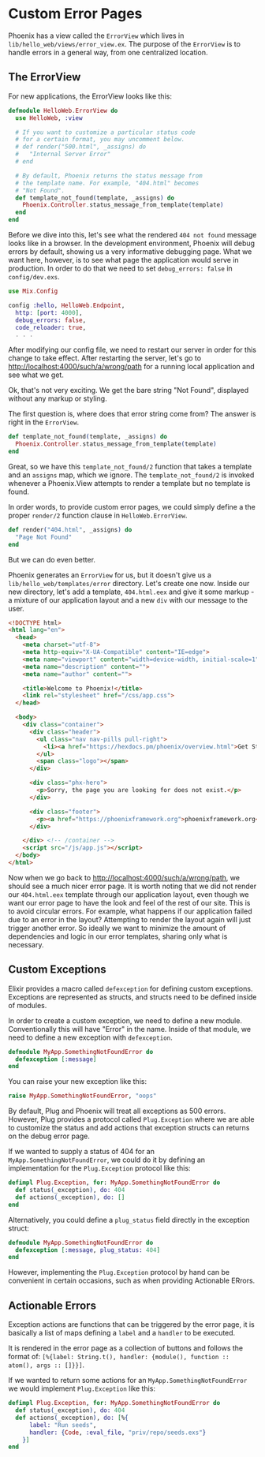 # Custom Error Pages

Phoenix has a view called the `ErrorView` which lives in `lib/hello_web/views/error_view.ex`. The purpose of the `ErrorView` is to handle errors in a general way, from one centralized location.

## The ErrorView

For new applications, the ErrorView looks like this:

```elixir
defmodule HelloWeb.ErrorView do
  use HelloWeb, :view

  # If you want to customize a particular status code
  # for a certain format, you may uncomment below.
  # def render("500.html", _assigns) do
  #   "Internal Server Error"
  # end

  # By default, Phoenix returns the status message from
  # the template name. For example, "404.html" becomes
  # "Not Found".
  def template_not_found(template, _assigns) do
    Phoenix.Controller.status_message_from_template(template)
  end
end
```

Before we dive into this, let's see what the rendered `404 not found` message looks like in a browser. In the development environment, Phoenix will debug errors by default, showing us a very informative debugging page. What we want here, however, is to see what page the application would serve in production. In order to do that we need to set `debug_errors: false` in `config/dev.exs`.

```elixir
use Mix.Config

config :hello, HelloWeb.Endpoint,
  http: [port: 4000],
  debug_errors: false,
  code_reloader: true,
  . . .
```

After modifying our config file, we need to restart our server in order for this change to take effect. After restarting the server, let's go to [http://localhost:4000/such/a/wrong/path](http://localhost:4000/such/a/wrong/path) for a running local application and see what we get.

Ok, that's not very exciting. We get the bare string "Not Found", displayed without any markup or styling.

The first question is, where does that error string come from? The answer is right in the `ErrorView`.

```elixir
def template_not_found(template, _assigns) do
  Phoenix.Controller.status_message_from_template(template)
end
```

Great, so we have this `template_not_found/2` function that takes a template and an `assigns` map, which we ignore. The `template_not_found/2` is invoked whenever a Phoenix.View attempts to render a template but no template is found.

In order words, to provide custom error pages, we could simply define a the proper `render/2` function clause in `HelloWeb.ErrorView`.

```elixir
def render("404.html", _assigns) do
  "Page Not Found"
end
```

But we can do even better.

Phoenix generates an `ErrorView` for us, but it doesn't give us a `lib/hello_web/templates/error` directory. Let's create one now. Inside our new directory, let's add a template, `404.html.eex` and give it some markup - a mixture of our application layout and a new `div` with our message to the user.

```html
<!DOCTYPE html>
<html lang="en">
  <head>
    <meta charset="utf-8">
    <meta http-equiv="X-UA-Compatible" content="IE=edge">
    <meta name="viewport" content="width=device-width, initial-scale=1">
    <meta name="description" content="">
    <meta name="author" content="">

    <title>Welcome to Phoenix!</title>
    <link rel="stylesheet" href="/css/app.css">
  </head>

  <body>
    <div class="container">
      <div class="header">
        <ul class="nav nav-pills pull-right">
          <li><a href="https://hexdocs.pm/phoenix/overview.html">Get Started</a></li>
        </ul>
        <span class="logo"></span>
      </div>

      <div class="phx-hero">
        <p>Sorry, the page you are looking for does not exist.</p>
      </div>

      <div class="footer">
        <p><a href="https://phoenixframework.org">phoenixframework.org</a></p>
      </div>

    </div> <!-- /container -->
    <script src="/js/app.js"></script>
  </body>
</html>
```

Now when we go back to [http://localhost:4000/such/a/wrong/path](http://localhost:4000/such/a/wrong/path), we should see a much nicer error page. It is worth noting that we did not render our `404.html.eex` template through our application layout, even though we want our error page to have the look and feel of the rest of our site. This is to avoid circular errors. For example, what happens if our application failed due to an error in the layout? Attempting to render the layout again will just trigger another error. So ideally we want to minimize the amount of dependencies and logic in our error templates, sharing only what is necessary.

## Custom Exceptions

Elixir provides a macro called `defexception` for defining custom exceptions. Exceptions are represented as structs, and structs need to be defined inside of modules.

In order to create a custom exception, we need to define a new module. Conventionally this will have "Error" in the name. Inside of that module, we need to define a new exception with `defexception`.

```elixir
defmodule MyApp.SomethingNotFoundError do
  defexception [:message]
end
```

You can raise your new exception like this:

```elixir
raise MyApp.SomethingNotFoundError, "oops"
```

By default, Plug and Phoenix will treat all exceptions as 500 errors. However, Plug provides a protocol called `Plug.Exception` where we are able to customize the status and add actions that exception structs can returns on the debug error page.

If we wanted to supply a status of 404 for an `MyApp.SomethingNotFoundError`, we could do it by defining an implementation for the `Plug.Exception` protocol like this:

```elixir
defimpl Plug.Exception, for: MyApp.SomethingNotFoundError do
  def status(_exception), do: 404
  def actions(_exception), do: []
end
```

Alternatively, you could define a `plug_status` field directly in the exception struct:

```elixir
defmodule MyApp.SomethingNotFoundError do
  defexception [:message, plug_status: 404]
end
```

However, implementing the `Plug.Exception` protocol by hand can be convenient in certain occasions, such as when providing Actionable ERrors.

## Actionable Errors

Exception actions are functions that can be triggered by the error page, it is basically a list of maps defining a `label` and a `handler` to be executed.

It is rendered in the error page as a collection of buttons and follows the format of: `[%{label: String.t(), handler: {module(), function :: atom(), args :: []}}]`.

If we wanted to return some actions for an `MyApp.SomethingNotFoundError` we would implement `Plug.Exception` like this:

```elixir
defimpl Plug.Exception, for: MyApp.SomethingNotFoundError do
  def status(_exception), do: 404
  def actions(_exception), do: [%{
      label: "Run seeds",
      handler: {Code, :eval_file, "priv/repo/seeds.exs"}
    }]
end
```
